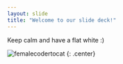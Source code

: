 ```yaml
---
layout: slide
title: "Welcome to our slide deck!"
---
```


Keep calm and have a flat white :)

![femalecodertocat](https://octodex.github.com/images/femalecodertocat.png)
{: .center}
